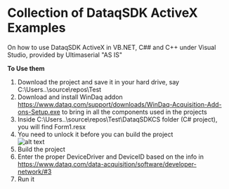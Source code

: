 # Collection of DataqSDK ActiveX Examples

On how to use DataqSDK ActiveX in VB.NET, C## and C++ under Visual Studio, provided by Ultimaserial "AS IS"

**To Use them**
1. Download the project and save it in your hard drive, say C:\Users\..\source\repos\Test
2. Download and install WinDaq addon https://www.dataq.com/support/downloads/WinDaq-Acquisition-Add-ons-Setup.exe to bring in all the components used in the projects
3. Inside C:\Users\..\source\repos\Test\DataqSDKCS folder (C# project), you will find Form1.resx
4. You need to unlock it before you can build the project  <br/> 
![alt text](https://www.dataq.com/resources/images/form1resxunlock.png)
5. Build the project
6. Enter the proper DeviceDriver and DeviceID based on the info in https://www.dataq.com/data-acquisition/software/developer-network/#3
7. Run it
